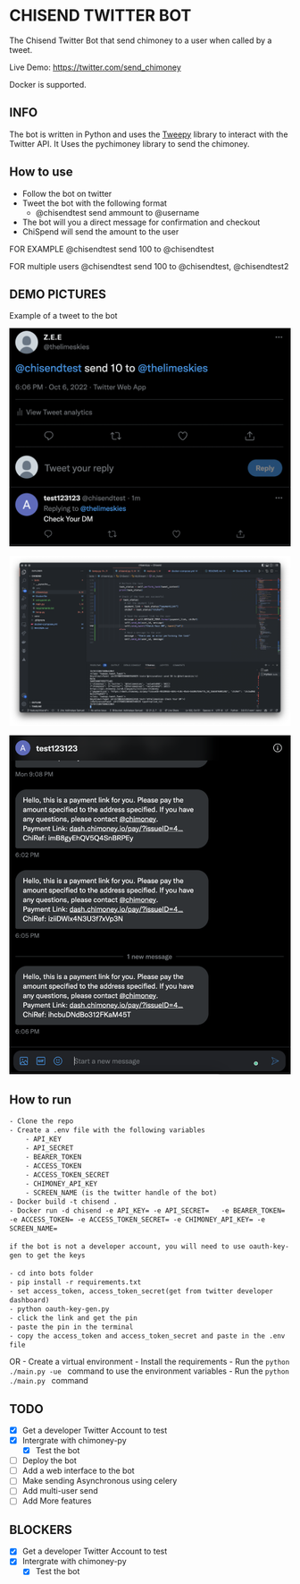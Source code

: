 # CHISEND TWITTER BOT

The Chisend Twitter Bot that send chimoney to a user when called by a tweet.

Live Demo: https://twitter.com/send_chimoney

Docker is supported.



## INFO

The bot is written in Python and uses the [Tweepy](https://www.tweepy.org/) library to interact with the Twitter API.
It Uses the pychimoney library to send the chimoney.

## How to use
- Follow the bot on twitter
- Tweet the bot with the following format
    - @chisendtest send ammount to @username
- The bot will you a direct message for confirmation and checkout
- ChiSpend will send the amount to the user

FOR EXAMPLE
@chisendtest send 100 to @chisendtest

FOR multiple users
@chisendtest send 100 to @chisendtest, @chisendtest2

## DEMO PICTURES
Example of a tweet to the bot

![alt text](images/1.png "Demo 1")

![alt text](images/2.png "Demo 2")

![alt text](images/3.png "Demo 3")

## How to run
    - Clone the repo
    - Create a .env file with the following variables
        - API_KEY
        - API_SECRET
        - BEARER_TOKEN
        - ACCESS_TOKEN
        - ACCESS_TOKEN_SECRET
        - CHIMONEY_API_KEY
        - SCREEN_NAME (is the twitter handle of the bot)
    - Docker build -t chisend .
    - Docker run -d chisend -e API_KEY= -e API_SECRET=   -e BEARER_TOKEN= -e ACCESS_TOKEN= -e ACCESS_TOKEN_SECRET= -e CHIMONEY_API_KEY= -e SCREEN_NAME=

    if the bot is not a developer account, you will need to use oauth-key-gen to get the keys

    - cd into bots folder
    - pip install -r requirements.txt
    - set access_token, access_token_secret(get from twitter developer dashboard)
    - python oauth-key-gen.py
    - click the link and get the pin
    - paste the pin in the terminal
    - copy the access_token and access_token_secret and paste in the .env file
OR
    - Create a virtual environment
    - Install the requirements
    - Run the ```python  ./main.py -ue ``` command
        to use the environment variables
    - Run the ```python  ./main.py ``` command

## TODO 
- [x] Get a developer Twitter Account to test 
- [x] Intergrate with chimoney-py
    - [x] Test the bot
- [ ] Deploy the bot
- [ ] Add a web interface to the bot
- [ ] Make sending Asynchronous using celery
- [ ] Add multi-user send 
- [ ] Add More features

## BLOCKERS
- [x] Get a developer Twitter Account to test 
- [x] Intergrate with chimoney-py
    - [x] Test the bot